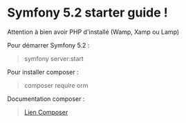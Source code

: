 # Symfony 5.2 starter guide !

Attention à bien avoir PHP d'installé (Wamp, Xamp ou Lamp)

Pour démarrer Symfony 5.2 :

> symfony server:start

Pour installer composer :

> composer require orm

Documentation composer :

> [Lien Composer](https://getcomposer.org/)